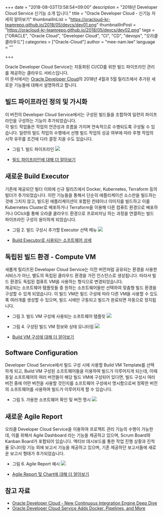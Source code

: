 +++
date = "2018-08-03T13:58:54+09:00"
description = "2018년 Developer Cloud Service 신기능 소개 입니다."
title = "Oracle Developer Cloud - 신기능 자세히 알아보기"
thumbnailInList = "https://oracloud-kr-teamrepo.github.io/2018/05/devcs/dev01.png"
thumbnailInPost = "https://oracloud-kr-teamrepo.github.io/2018/05/devcs/dev02.png"
tags = ["ORACLE", "Oracle Cloud", "Developer Cloud", "CI", "CD", "devops", "오라클 클라우드"]
categories = ["Oracle-Cloud"]
author = "mee-nam.lee"
language = ""  

+++

Oracle Developer Cloud Service는 자동화된 CI/CD를 위한 빌드 파이프라인 관리를 제공하는 클라우드 서비스입니다. <br/>
이 문서에서는 [Oracle Developer Cloud](https://cloud.oracle.com/en_US/developer-service)의 2018년 4월과 5월 릴리즈에서 추가된 새로운 기능들에 대해서 설명하려고 합니다.

## 빌드 파이프라인 정의 및 가시화
 이 버전의 Developer Cloud Service에서는 구성된 빌드들을 조합하여 일련의 파이프라인을 구성하는 기능이 추가되었습니다. <br/>각 빌드 작업들은 작업의 연관성과 흐름을 가지며 연속적으로 수행되도록 구성될 수 있습니다.
 일련의 빌드 작업의 수행에서 선행 빌드 작업의 성공 여부에 따라 후행 작업의 시작 유무를 조건에 다라 결정 지을 수도 있습니다.
 
- 그림 1. 빌드 파이프라인 
 ![](https://oracloud-kr-teamrepo.github.io/2018/05/devcs/dev03_pipeline.jpg)
 
- [빌드 파이프라인에 대해 더 알아보기](https://docs.oracle.com/en/cloud/paas/developer-cloud/csdcs/managing-project-jobs-and-builds-oracle-developer-cloud-service.html#GUID-8A6787EF-2D7E-4322-A7C9-00509920FC1C)

## 새로운 Build Executor
기존에 제공되던 빌더 이외에 신규 릴리즈에서 Docker, Kubernetes, Terraform 등의 빌더가 추가되었습니다. 이런 기능들을 통해서 단순히 애플리케이션 소스만을 빌드하는 것에 그치지 않고, 빌드된 애플리케이션이 포함된 컨테이너 이미지를 빌드하고 이를 Kubernetes Cluster로 배포하거나 Terraform을 이용해 다른 컴퓨트 환경으로 배포하거나 OCIcli를 통해 오라클 클라우드 환경으로 프로비저닝 하는 과정을 연결하는 빌드 파이프라인 구성이 용이하게 되었습니다.  

- 그림 2. 빌드 구성시 추가할 Executor 선택 메뉴
![](https://oracloud-kr-teamrepo.github.io/2018/05/devcs/build_executor.jpg)

- [Build Executor로 사용되는 소프트웨어 상세](https://docs.oracle.com/en/cloud/paas/developer-cloud/csdcs/managing-project-jobs-and-builds-oracle-developer-cloud-service.html#GUID-D03F85B7-EE9C-435F-BCE3-7F728222CFDF)

## 독립된 빌드 환경 - Compute VM
새롭게 릴리즈된 Developer Cloud Service는 이전 버전처럼 공유되는 환경을 사용한 서비스가 아닌, 별도의 독립된 클라우드 환경을 가진 인스턴스로 생성됩니다. 따라서 빌드 환경도 독립된 컴퓨트 VM을 사용하는 형식으로 변경되었습니다. <br/>
제공되는 소프트웨어 탬플릿들 중 원하는 소프트웨어들만 선택하여 맞춤형 빌드 환경을 구성할 수 있게 되었습니다. 이 빌드 VM은 빌드 구성에 따라 다른 VM을 사용할 수 있도록 여러개를 생성할 수 있으며, 빌드 시에만 구동되고 빌드가 완료되면 자동으로 정지됩니다.

- 그림 3. 빌드 VM 구성에 사용되는 소프트웨어 탬플릿 
 ![](https://oracloud-kr-teamrepo.github.io/2018/05/devcs/Software_template.jpg)

- 그림 4. 구성된 빌드 VM 정보와 상태 모니터링 
 ![](https://oracloud-kr-teamrepo.github.io/2018/05/devcs/BuildVM.jpg)

- [Build VM 구성에 대해 더 알아보기](https://docs.oracle.com/en/cloud/paas/developer-cloud/csdcs/organization-virtual-machines-page.html#GUID-0B9A93E2-7231-4E83-A893-2DC9C6FE1F42)

## Software Configuration
Developer Cloud Service에서 빌드 구성 시에 사용할 Build VM Template를 선택하게 되고, Build VM 구성된 소프트웨어들을 이용하여 빌드가 이루어지게 되는데, 이때 동일 소프트웨어의 여러 버전들이 해당 빌드 VM에 구성되어 있다면, 빌드 구성시 여러 버전 중에 어떤 버전을 사용할 것인지를 소프트웨어 구성에서 명시함으로써 정확한 버전의 소프트웨어를 사용하여 빌드가 이루어지게 할 수 있습니다.

- 그림 5. 가용한 소프트웨어 확인 및 버전 명시 
 ![](https://oracloud-kr-teamrepo.github.io/2018/05/devcs/software_config.jpg)

## 새로운 Agile Report
오라클 Developer Cloud Service을 이용하여 프로젝트 관리 기능의 수행이 가능한데, 이를 위해서 Agile Dashboard 라는 기능을 제공하고 있으며, Scrum Board와 Kanban Board가 포함되어 있습니다. 액티브 데시보드를 통한 작업 진행 상황과 진척율 모니터링 기능 외에 보고서 기능을 제공하고 있으며, 기존 제공하던 보고서들에 새로운 보고서 형태가 추가되었습니다. <br/>

- 그림 6. Agile Report 예시 
 ![](https://oracloud-kr-teamrepo.github.io/2018/05/devcs/agile_report.png)

- [Agile Report 및 Chart에 대해 더 알아보기](https://docs.oracle.com/en/cloud/paas/developer-cloud/csdcs/using-agile-methodology-oracle-developer-cloud-service.html#GUID-6A02C756-954D-4955-BB56-0FFF8277D847)


## 참고 자료
- [Oracle Developer Cloud - New Continuous Integration Engine Deep Dive](https://blogs.oracle.com/developers/oracle-developer-cloud-new-continuous-integration-engine-deep-dive)
- [Oracle Developer Cloud Service Adds Docker, Pipelines, and More](https://blogs.oracle.com/cloud-platform/oracle-developer-cloud-service-adds-docker,-pipelines,-and-more)
